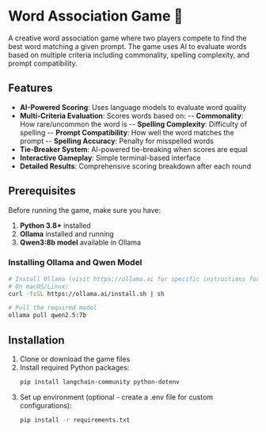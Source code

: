 # Word Association Game 🎯

A creative word association game where two players compete to find the best word matching a given prompt. The game uses AI to evaluate words based on multiple criteria including commonality, spelling complexity, and prompt compatibility.

## Features

- **AI-Powered Scoring**: Uses language models to evaluate word quality
- **Multi-Criteria Evaluation**: Scores words based on:
  -- **Commonality**: How rare/uncommon the word is
  -- **Spelling Complexity**: Difficulty of spelling
  -- **Prompt Compatibility**: How well the word matches the prompt
  -- **Spelling Accuracy**: Penalty for misspelled words
- **Tie-Breaker System**: AI-powered tie-breaking when scores are equal
- **Interactive Gameplay**: Simple terminal-based interface
- **Detailed Results**: Comprehensive scoring breakdown after each round

## Prerequisites

Before running the game, make sure you have:

1. **Python 3.8+** installed
2. **Ollama** installed and running
3. **Qwen3:8b model** available in Ollama

### Installing Ollama and Qwen Model

```bash
# Install Ollama (visit https://ollama.ai for specific instructions for your OS)
# On macOS/Linux:
curl -fsSL https://ollama.ai/install.sh | sh

# Pull the required model
ollama pull qwen2.5:7b
```

## Installation

1. Clone or download the game files
2. Install required Python packages:
   ```bash
   pip install langchain-community python-dotenv
   ```
3. Set up environment (optional - create a .env file for custom configurations):
   ```bash
   pip install -r requirements.txt
   ```

